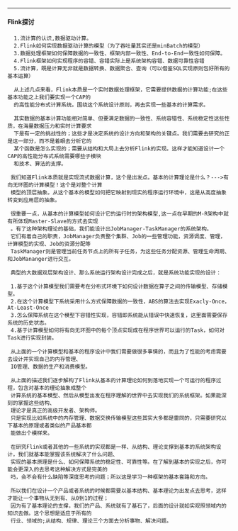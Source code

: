 ****
#### Flink探讨
      
      1.流计算的认识,数据驱动计算。
      2.Flink如何实现数据驱动计算的模型（为了吞吐量其实还是minBatch的模型）
      3.数据处理框架如何保障数据的一致性、框架内部一致性、End-to-End一致性如何保障。
      4.Flink框架如何实现程序的容错、容错实际上是系统架构容错、数据可靠性容错
      5.流计算，既是计算无非就是数据转换、数据聚合、查询（可以借鉴SQL实现原则包好所有的基本运算）
      
      从上述几点来看，Flink本质是一个实时数据处理框架，它需要提供数据的计算功能;在这些基本功能之上我们要实现一个CAP的
      的高性能分布式计算系统。围绕这个系统设计原则，再去实现一些基本的计算需求。
      
      其实数据的基本计算功能相对简单、但要满足数据的一致性、系统容错性、系统稳定性这些性质，在海量数据压力和实时计算要求
      下是有一定的挑战性的；这些才是决定系统的设计方向和架构的关键点。我们需要去研究的正是这一部分，而不是着眼去分析它的
      某个函数是怎么实现的；需要从结构和大局上去分析Flink的实现。这样才能知道设计一个CAP的高性能分布式系统需要哪些子模块
      和技术、算法的支撑。
      
     我们知道Flink本质就是实现流式数据计算，这个是出发点。基本的计算理论是什么？--->有向无环图的计算模型！这个是对整个计算
     模型的顶层抽象。从这个基本的模型如何把它映射到现实的程序运行环境中，这是从高度抽象转变到应用层的抽象。
     
     很重要一点，从基本的计算模型如何设计它的运行时的架构模型,这一点在早期的M-R架构中就有所体现Master-Slave的方式去实现
     。有了这种架构理论的基础，我们能设计出JobManager-TaskManager的系统架构。
     它们有着自己的职责，JobManager负责整个集群、Job的一些管理功能，资源调度、管理，计算模型的实现、Job的资源分配等
     TaskManager则是管理当前任务节点上的所有子任务，为这些任务分配资源、管理生命周期、和JobMananger进行交互。
     
     典型的大数据双层架构设计、那么系统运行架构设计完成之后，就是系统功能实现的设计：
     
     1.基于这个计算模型我们需要考在分布式环境下如何设计数据在算子之间的传输模型、存储模型。
     2.在这个计算模型下系统采用什么方式保障数据的一致性，ABS的算法去实现Exacly-Once，At-Least-Once
     3.怎么保障系统在这个模型下容错性实现，容错即系统能从错误中快速恢复，这里面需要保存系统的历史状态。
     4.基于计算模型如何将有向无环图中的每个顶点实现成在程序世界可以运行的Task，如何对Task进行实现封装。
     
     从上面的一个计算模型和基本的程序设计中我们需要做很多事情的，而且为了性能的考虑需要去设计并实现自己的内存管理、
     IO管理、数据的生产和消费模型。
     
     从上面的描述我们逐步解构了Flink从基本的计算理论如何到落地实现一个可运行的程序过程，包含对基本的理论抽象成整个
     计算系统的基本模型、然后从模型出发在程序理解的世界中去实现我们的系统框架。如果能深刻的掌握这些结构、
     理论才是真正的高级开发者、架构师。
     只是实现比如系统中的内存管理、数据交换传输模型这些其实大多都是雷同的，只需要研究以下基本的原理或者类似的产品基本都
     能做出个模样来。
     
     在研究Flink或者其他的一些系统的实现都是一样、从结构、理论支撑到基本的系统架构设计，我们就基本能掌握该系统解决了什么问题、
     实现的基本原理是什么、如何保障系统的稳定性、可靠性等。在了解到基本的实现之后，你可能会更深入的去思考这种解决方式是完美的
     吗，会不会有什么缺陷等深度思考的问题；所以这是学习一种框架的基本套路和方向。
     
     所以我们在设计一个产品或者系统的时候都需要以基本结构、基本理论为出发点去思考，这样才能让一个事物从无到有、从0到1的过程；
     因为有了基本理论的支撑，我们的产品、系统就有了基石了，后面的设计就如实观照领域内的知识去做。这个思想是适应于所有的
     行业、领域的;从结构、规律、理论三个方面去分析事物、解决问题。
     
     
      
      
      